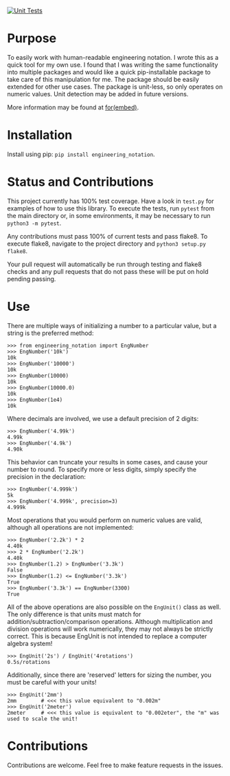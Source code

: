 [![Unit Tests](https://github.com/slightlynybbled/engineering_notation/actions/workflows/unittest.yml/badge.svg)](https://github.com/slightlynybbled/engineering_notation/actions/workflows/unittest.yml)

# Purpose

To easily work with human-readable engineering notation.  I wrote this as a quick tool for my own use.
I found that I was writing the same functionality into multiple packages and would like a quick pip-installable
package to take care of this manipulation for me.  The package should be easily extended for other use cases.
The package is unit-less, so only operates on numeric values.  Unit detection may be added in future versions.

More information may be found at [for(embed)](http://forembed.com/engineering-notation-in-python.html).

# Installation

Install using pip: `pip install engineering_notation`.

# Status and Contributions

This project currently has 100% test coverage.  Have a look in `test.py` for examples of how to use
this library. To execute the tests, run `pytest` from the main directory or, 
in some environments, it may be necessary to run `python3 -m pytest`.

Any contributions must pass 100% of current tests and pass flake8.  To execute
flake8, navigate to the project directory and `python3 setup.py flake8`.

Your pull request will automatically be run through testing and flake8 checks and
any pull requests that do not pass these will be put on hold pending passing.

# Use 

There are multiple ways of initializing a number to a particular value, but a string is the preferred method:

```
>>> from engineering_notation import EngNumber
>>> EngNumber('10k')
10k
>>> EngNumber('10000')
10k
>>> EngNumber(10000)
10k
>>> EngNumber(10000.0)
10k
>>> EngNumber(1e4)
10k
```

Where decimals are involved, we use a default precision of 2 digits:

```
>>> EngNumber('4.99k')
4.99k
>>> EngNumber('4.9k')
4.90k
```

This behavior can truncate your results in some cases, and cause your number to round.  To specify more or less
digits, simply specify the precision in the declaration:

```
>>> EngNumber('4.999k')
5k
>>> EngNumber('4.999k', precision=3)
4.999k
```

Most operations that you would perform on numeric values are valid, although all operations are not implemented:

```
>>> EngNumber('2.2k') * 2
4.40k
>>> 2 * EngNumber('2.2k')
4.40k
>>> EngNumber(1.2) > EngNumber('3.3k') 
False
>>> EngNumber(1.2) <= EngNumber('3.3k')
True
>>> EngNumber('3.3k') == EngNumber(3300)
True
```

All of the above operations are also possible on the `EngUnit()` class as well.  The only difference is
that units must match for addition/subtraction/comparison operations.  Although multiplication and division
operations will work numerically, they may not always be strictly correct.  This is because EngUnit is not
intended to replace a computer algebra system!

```
>>> EngUnit('2s') / EngUnit('4rotations')
0.5s/rotations
```

Additionally, since there are 'reserved' letters for sizing the number, you must be careful with your units!

```
>>> EngUnit('2mm')
2mm        # <<< this value equivalent to "0.002m"
>>> EngUnit('2meter')
2meter     # <<< this value is equivalent to "0.002eter", the "m" was used to scale the unit!
```

# Contributions

Contributions are welcome.  Feel free to make feature requests in the issues.
